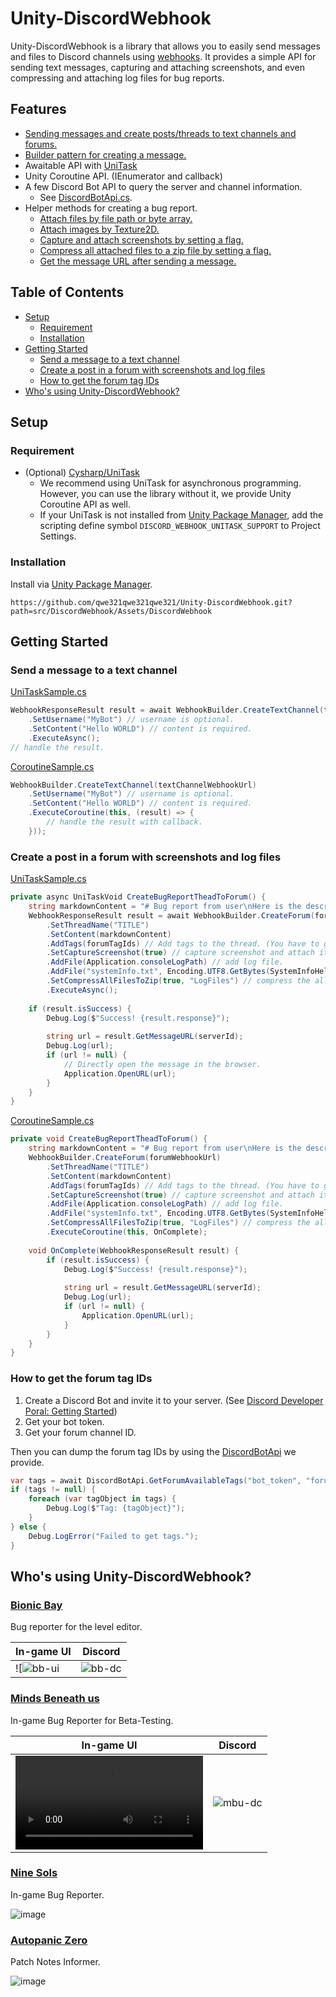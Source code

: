 # Unity-DiscordWebhook


Unity-DiscordWebhook is a library that allows you to easily send messages and files to Discord channels using [webhooks](https://discord.com/developers/docs/resources/webhook). It provides a simple API for sending text messages, capturing and attaching screenshots, and even compressing and attaching log files for bug reports.

## Features
* [Sending messages and create posts/threads to text channels and forums.](#getting-started)
* [Builder pattern for creating a message.](#getting-started)
* Awaitable API with [UniTask](https://github.com/Cysharp/UniTask)
* Unity Coroutine API. (IEnumerator and callback)
* A few Discord Bot API to query the server and channel information. 
  * See [DiscordBotApi.cs](/src/DiscordWebhook/Assets/DiscordWebhook/Utility/DiscordBotApi.cs).
* Helper methods for creating a bug report.
  * [Attach files by file path or byte array.](#create-a-post-in-a-forum-with-screenshots-and-log-files)
  * [Attach images by Texture2D.](/src/DiscordWebhook/Assets/DiscordWebhook/WebhookBuilder.cs#L120)
  * [Capture and attach screenshots by setting a flag.](#create-a-post-in-a-forum-with-screenshots-and-log-files)
  * [Compress all attached files to a zip file by setting a flag.](#create-a-post-in-a-forum-with-screenshots-and-log-files)
  * [Get the message URL after sending a message.](#create-a-post-in-a-forum-with-screenshots-and-log-files)

## Table of Contents
- [Setup](#setup)
  - [Requirement](#requirement)
  - [Installation](#installation)
- [Getting Started](#getting-started)
  - [Send a message to a text channel](#send-a-message-to-a-text-channel)
  - [Create a post in a forum with screenshots and log files](#create-a-post-in-a-forum-with-screenshots-and-log-files)
  - [How to get the forum tag IDs](#how-to-get-the-forum-tag-ids)
- [Who's using Unity-DiscordWebhook?](#whos-using-unity-discordwebhook)
 
## Setup
### Requirement 
* (Optional) [Cysharp/UniTask](https://github.com/Cysharp/UniTask)
	* We recommend using UniTask for asynchronous programming. However, you can use the library without it, we provide Unity Coroutine API as well.
	* If your UniTask is not installed from [Unity Package Manager](https://docs.unity3d.com/Manual/upm-ui.html), add the scripting define symbol `DISCORD_WEBHOOK_UNITASK_SUPPORT` to Project Settings.

### Installation
Install via [Unity Package Manager](https://docs.unity3d.com/Manual/upm-ui.html).

```
https://github.com/qwe321qwe321qwe321/Unity-DiscordWebhook.git?path=src/DiscordWebhook/Assets/DiscordWebhook
```

## Getting Started

### Send a message to a text channel
[UniTaskSample.cs](/src/DiscordWebhook/Assets/Samples/UniTaskSample.cs)
```csharp
WebhookResponseResult result = await WebhookBuilder.CreateTextChannel(textChannelWebhookUrl)
	.SetUsername("MyBot") // username is optional.
	.SetContent("Hello WORLD") // content is required.
	.ExecuteAsync();
// handle the result.
```

[CoroutineSample.cs](/src/DiscordWebhook/Assets/Samples/CoroutineSample.cs)
```csharp
WebhookBuilder.CreateTextChannel(textChannelWebhookUrl)
	.SetUsername("MyBot") // username is optional.
	.SetContent("Hello WORLD") // content is required.
	.ExecuteCoroutine(this, (result) => {
    	// handle the result with callback.
	}));
```

### Create a post in a forum with screenshots and log files
[UniTaskSample.cs](/src/DiscordWebhook/Assets/Samples/UniTaskSample.cs)
```csharp
private async UniTaskVoid CreateBugReportTheadToForum() {
	string markdownContent = "# Bug report from user\nHere is the description.\n" + SystemInfoHelper.GetSystemInfoInMarkdownList();
	WebhookResponseResult result = await WebhookBuilder.CreateForum(forumWebhookUrl)
		.SetThreadName("TITLE")
		.SetContent(markdownContent)
		.AddTags(forumTagIds) // Add tags to the thread. (You have to get the tag IDs by DiscordBotApi upfront.)
		.SetCaptureScreenshot(true) // capture screenshot and attach it.
		.AddFile(Application.consoleLogPath) // add log file.
		.AddFile("systemInfo.txt", Encoding.UTF8.GetBytes(SystemInfoHelper.GetSystemInfoInMarkdownList())) // add system info.
		.SetCompressAllFilesToZip(true, "LogFiles") // compress the all files to a zip named "LogFiles.zip"
		.ExecuteAsync();
	
	if (result.isSuccess) {
		Debug.Log($"Success! {result.response}");
		
		string url = result.GetMessageURL(serverId);
		Debug.Log(url);
		if (url != null) {
			// Directly open the message in the browser.
			Application.OpenURL(url);
		}
	}
}
```

[CoroutineSample.cs](/src/DiscordWebhook/Assets/Samples/CoroutineSample.cs)
```csharp
private void CreateBugReportTheadToForum() {
	string markdownContent = "# Bug report from user\nHere is the description.\n" + SystemInfoHelper.GetSystemInfoInMarkdownList();
	WebhookBuilder.CreateForum(forumWebhookUrl)
		.SetThreadName("TITLE")
		.SetContent(markdownContent)
		.AddTags(forumTagIds) // Add tags to the thread. (You have to get the tag IDs by DiscordBotApi upfront.)
		.SetCaptureScreenshot(true) // capture screenshot and attach it.
		.AddFile(Application.consoleLogPath) // add log file.
		.AddFile("systemInfo.txt", Encoding.UTF8.GetBytes(SystemInfoHelper.GetSystemInfoInMarkdownList())) // add system info.
		.SetCompressAllFilesToZip(true, "LogFiles") // compress the all files to a zip named "LogFiles.zip"
		.ExecuteCoroutine(this, OnComplete);
	
	void OnComplete(WebhookResponseResult result) {
		if (result.isSuccess) {
			Debug.Log($"Success! {result.response}");
			
			string url = result.GetMessageURL(serverId);
			Debug.Log(url);
			if (url != null) {
				Application.OpenURL(url);
			}
		}
	}
}
```

### How to get the forum tag IDs
1. Create a Discord Bot and invite it to your server. (See [Discord Developer Poral: Getting Started](https://discord.com/developers/docs/quick-start/getting-started))
2. Get your bot token.
3. Get your forum channel ID.

Then you can dump the forum tag IDs by using the [DiscordBotApi](/src/DiscordWebhook/Assets/DiscordWebhook/Utility/DiscordBotApi.cs) we provide.
```csharp
var tags = await DiscordBotApi.GetForumAvailableTags("bot_token", "forum_channel_id");
if (tags != null) {
    foreach (var tagObject in tags) {
        Debug.Log($"Tag: {tagObject}");
    }
} else {
    Debug.LogError("Failed to get tags.");
}
```

## Who's using Unity-DiscordWebhook?
### [Bionic Bay](https://store.steampowered.com/app/1928690/Bionic_Bay/)
Bug reporter for the level editor.

| In-game UI | Discord |
| ----------- | --------|
| ![![bb-ui](https://github.com/user-attachments/assets/351b2051-d0a1-4394-ac8d-7b621640262b) | ![bb-dc](https://github.com/user-attachments/assets/71f4e41b-a4fe-4a6a-83ee-362dbd53c603) |

### [Minds Beneath us](https://store.steampowered.com/app/1610440/Minds_Beneath_Us/)
In-game Bug Reporter for Beta-Testing.

| In-game UI | Discord |
| ----------- | --------|
| <video src="https://github.com/user-attachments/assets/3b589bbe-ca01-4d02-8418-27f3df014d73"/> | ![mbu-dc](https://github.com/user-attachments/assets/ee1184ef-2475-437b-b353-eaca5a895af0) |


### [Nine Sols](https://store.steampowered.com/app/1809540/_/)
In-game Bug Reporter.

![image](https://github.com/user-attachments/assets/a1a938de-0e39-433b-b410-d09254f86bbc)

### [Autopanic Zero](https://store.steampowered.com/app/1423670/_/)
Patch Notes Informer.

![image](https://github.com/user-attachments/assets/fc628088-06b1-42cc-801a-d02cb8922f39)






